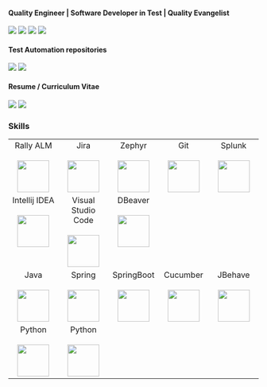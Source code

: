 #### Quality Engineer | Software Developer in Test | Quality Evangelist
[![](https://img.shields.io/badge/LinkedIn-iberecamara-blue)](https://www.linkedin.com/in/iberecamara/) 
[![](https://img.shields.io/badge/Gmail-ibere.camara%40gmail.com-red)](mailto:ibere.camara@gmail.com) 
[![](https://img.shields.io/badge/Whatsapp-%40iberecamara-green)](https://api.whatsapp.com/send/?phone=5541996146048)
[![](https://img.shields.io/badge/Telegram-%40iberecamara-blue)](https://t.me/iberecamara)
#### Test Automation repositories
[![](https://img.shields.io/badge/Backend-Automation-green)](https://github.com/iberecamara/JavaBackendAutomation) 
[![](https://img.shields.io/badge/Frontend-Automation-green)](https://github.com/iberecamara/JavaFrontendAutomation) 
#### Resume / Curriculum Vitae
[![](https://img.shields.io/badge/🇺🇸-English-EN)](https://drive.google.com/file/d/1N1xqYcUOQ0lD03H3E3pSB91MpZy2YcUN/view) 
[![](https://img.shields.io/badge/🇧🇷-Português-BR)](https://drive.google.com/file/d/1Ffa7rW5Iv95SPk7OIv4LuO5cbZsle1q2/view)

### Skills
<table>
  <tbody>
    <!-- General tools -->
    <tr valign="top">
      <td width="20%" align="center">
        <span>Rally ALM</span><br><br>
        <img height="64px" src="https://www.3pillarglobal.com/wp-content/uploads/2015/11/rally_logo_320x260-1.png">
      </td>
      <td width="20%" align="center">
        <span>Jira</span><br><br>
        <img height="64px" src="https://cdn.svgporn.com/logos/jira.svg">
      </td>
      <td width="20%" align="center">
        <span>Zephyr</span><br><br>
        <img height="64px" src="https://marketplace-cdn.atlassian.com/files/6d82b909-ae65-46de-99d5-1c812e23388b">
      </td>
      <td width="20%" align="center">
        <span>Git</span><br><br>
        <img height="64px" src="https://cdn.svgporn.com/logos/git-icon.svg">
      </td>
      <td width="20%" align="center">
        <span>Splunk</span><br><br>
        <img height="64px" src="https://cdn.svgporn.com/logos/splunk.svg">
      </td>
    </tr>
    <!-- IDEs -->
    <tr valign="top">
      <td width="20%" align="center">
        <span>Intellij IDEA</span><br><br>
        <img height="64px" src="https://e7.pngegg.com/pngimages/788/545/png-clipart-ij-logo-with-black-blue-red-and-orange-background-intellij-idea-logo-icons-logos-emojis-tech-companies-thumbnail.png">
      </td>
      <td width="20%" align="center">
        <span>Visual Studio Code</span><br><br>
        <img height="64px" src="https://cdn.svgporn.com/logos/visual-studio-code.svg">
      </td>
      <td width="20%" align="center">
        <span>DBeaver</span><br><br>
        <img height="64px" src="https://seeklogo.com/images/D/dbeaver-logo-E07205C498-seeklogo.com.png">
      </td>
    </tr>
    <!-- Java and frameworks -->
    <tr valign="top">
      <td width="20%" align="center">
        <span>Java</span><br><br>
        <img height="64px" src="https://cdn.svgporn.com/logos/java.svg">
      </td>
      <td width="20%" align="center">
        <span>Spring</span><br><br>
        <img height="64px" src="https://cdn.svgporn.com/logos/spring-icon.svg">
      </td>
      <td width="20%" align="center">
        <span>SpringBoot</span><br><br>
        <img height="64px" src="https://devkico.itexto.com.br/wp-content/uploads/2014/08/spring-boot-project-logo.png">
      </td>
      <td width="20%" align="center">
        <span>Cucumber</span><br><br>
        <img height="64px" src="https://cdn.svgporn.com/logos/cucumber.svg">
      </td>
      <td width="20%" align="center">
        <span><bold>JBehave</bold></span><br><br>
        <img height="64px" src="https://jbehave.org/images/jbehave-logo.png">
      </td>
    </tr>
    <!-- Python and frameworks -->
    <tr valign="top">
      <td width="20%" align="center">
        <span>Python</span><br><br>
        <img height="64px" src="https://cdn.svgporn.com/logos/python.svg">
      </td>
      <td width="20%" align="center">
        <span>Python</span><br><br>
        <img height="64px" src="https://behave.readthedocs.io/en/latest/_images/behave_logo1.png">
      </td>
    </tr>
  </tbody>
</table>
